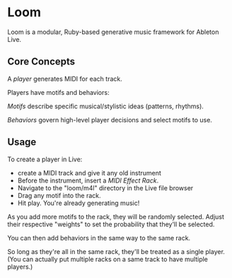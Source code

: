# Loom

Loom is a modular, Ruby-based generative music framework for Ableton Live.

## Core Concepts

A *player* generates MIDI for each track.

Players have motifs and behaviors:

*Motifs* describe specific musical/stylistic ideas (patterns, rhythms).

*Behaviors* govern high-level player decisions and select motifs to use.

## Usage

To create a player in Live:

* create a MIDI track and give it any old instrument
* Before the instrument, insert a *MIDI Effect Rack*.
* Navigate to the "loom/m4l" directory in the Live file browser
* Drag any motif into the rack.
* Hit play. You're already generating music!

As you add more motifs to the rack, they will be randomly selected. Adjust their respective "weights" to set the probability that they'll be selected.

You can then add behaviors in the same way to the same rack.

So long as they're all in the same rack, they'll be treated as a single player. (You can actually put multiple racks on a same track to have multiple players.)
